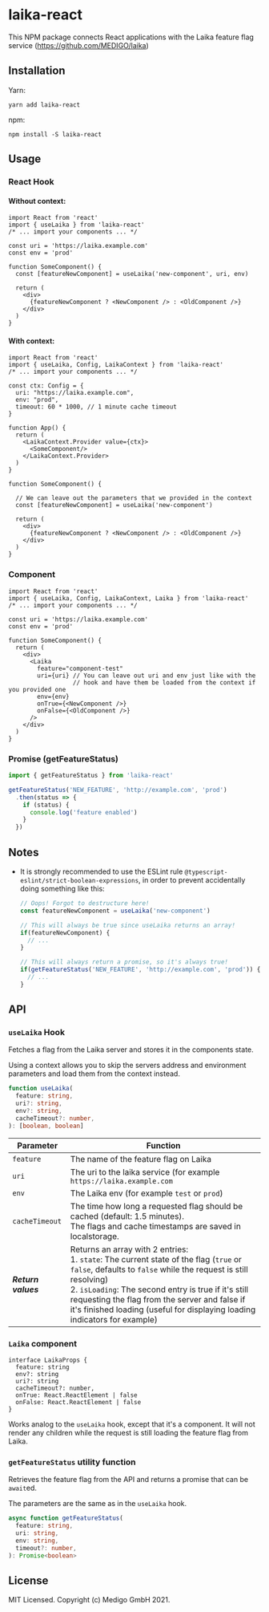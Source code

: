 # laika-react
This NPM package connects React applications with the Laika feature flag service (https://github.com/MEDIGO/laika)

## Installation

Yarn:

```
yarn add laika-react
```

npm:

```
npm install -S laika-react
```

## Usage

### React Hook

#### Without context:

```tsx
import React from 'react'
import { useLaika } from 'laika-react'
/* ... import your components ... */

const uri = 'https://laika.example.com'
const env = 'prod'

function SomeComponent() {
  const [featureNewComponent] = useLaika('new-component', uri, env)

  return (
    <div>
      {featureNewComponent ? <NewComponent /> : <OldComponent />}
    </div>
  )
}
```

#### With context:

```tsx
import React from 'react'
import { useLaika, Config, LaikaContext } from 'laika-react'
/* ... import your components ... */

const ctx: Config = {
  uri: "https://laika.example.com",
  env: "prod",
  timeout: 60 * 1000, // 1 minute cache timeout
}

function App() {
  return (
    <LaikaContext.Provider value={ctx}>
      <SomeComponent/>
    </LaikaContext.Provider>
  )
}

function SomeComponent() {

  // We can leave out the parameters that we provided in the context
  const [featureNewComponent] = useLaika('new-component')

  return (
    <div>
      {featureNewComponent ? <NewComponent /> : <OldComponent />}
    </div>
  )
}
```

### Component

```tsx
import React from 'react'
import { useLaika, Config, LaikaContext, Laika } from 'laika-react'
/* ... import your components ... */

const uri = 'https://laika.example.com'
const env = 'prod'

function SomeComponent() {
  return (
    <div>
      <Laika
        feature="component-test"
        uri={uri} // You can leave out uri and env just like with the 
                  // hook and have them be loaded from the context if you provided one
        env={env}
        onTrue={<NewComponent />}
        onFalse={<OldComponent />}
      />
    </div>
  )
}
```



### Promise (getFeatureStatus)

```ts
import { getFeatureStatus } from 'laika-react'

getFeatureStatus('NEW_FEATURE', 'http://example.com', 'prod')
  .then(status => {
    if (status) {
      console.log('feature enabled')
    }
  })
```

## Notes

* It is strongly recommended to use the ESLint rule `@typescript-eslint/strict-boolean-expressions`, in order to prevent accidentally doing something like this:
  ```ts
  // Oops! Forgot to destructure here!
  const featureNewComponent = useLaika('new-component')
  
  // This will always be true since useLaika returns an array!
  if(featureNewComponent) {
    // ...
  }
  
  // This will always return a promise, so it's always true!
  if(getFeatureStatus('NEW_FEATURE', 'http://example.com', 'prod')) {
    // ...
  }
  ```

## API

### `useLaika` Hook

Fetches a flag from the Laika server and stores it in the components state.

Using a context allows you to skip the servers address and environment parameters and load them from the context instead.

```ts
function useLaika(
  feature: string,
  uri?: string,
  env?: string,
  cacheTimeout?: number,
): [boolean, boolean]
```


Parameter | Function
---|---
`feature`| The name of the feature flag on Laika
`uri` | The uri to the laika service (for example `https://laika.example.com`
`env` | The Laika env (for example `test` or `prod`)
`cacheTimeout` | The time how long a requested flag should be cached (default: 1.5 minutes).<br/>The flags and cache timestamps are saved in localstorage.
***Return values*** |  Returns an array with 2 entries:<br/>1. `state`: The current state of the flag (`true` or `false`, defaults to `false` while the request is still resolving)<br/>2. `isLoading`: The second entry is true if it's still requesting the flag from the server and false if it's finished loading (useful for displaying loading indicators for example)

### `Laika` component

```tsx
interface LaikaProps {
  feature: string
  env?: string
  uri?: string
  cacheTimeout?: number,
  onTrue: React.ReactElement | false
  onFalse: React.ReactElement | false
}
```

Works analog to the `useLaika` hook, except that it's a component.
It will not render any children while the request is still loading the feature flag from Laika.

### `getFeatureStatus` utility function

Retrieves the feature flag from the API and returns a promise that can be `await`ed.

The parameters are the same as in the `useLaika` hook.

```ts
async function getFeatureStatus(
  feature: string,
  uri: string,
  env: string,
  timeout?: number,
): Promise<boolean>
```

## License

MIT Licensed. Copyright (c) Medigo GmbH 2021.

